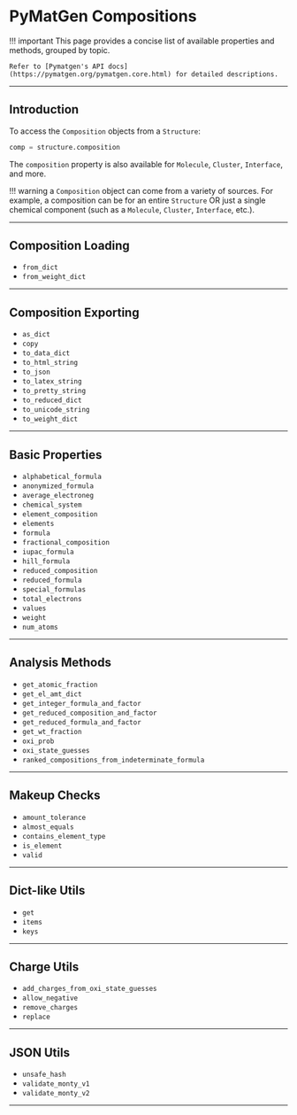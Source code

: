 # PyMatGen Compositions

!!! important
    This page provides a concise list of available properties and methods, grouped by topic. 
    
    Refer to [Pymatgen's API docs](https://pymatgen.org/pymatgen.core.html) for detailed descriptions.

--------------------------------------------------------------------------------

## Introduction

To access the `Composition` objects from a `Structure`:

``` python
comp = structure.composition
```

The `composition` property is also available for  `Molecule`, `Cluster`, `Interface`, and more.

!!! warning
    a `Composition` object can come from a variety of sources. For example, a composition can be for an entire `Structure` OR just a single chemical component (such as a `Molecule`, `Cluster`, `Interface`, etc.).

--------------------------------------------------------------------------------

## Composition Loading

- `from_dict`
- `from_weight_dict`

--------------------------------------------------------------------------------

## Composition Exporting

- `as_dict`
- `copy`
- `to_data_dict`
- `to_html_string`
- `to_json`
- `to_latex_string`
- `to_pretty_string`
- `to_reduced_dict`
- `to_unicode_string`
- `to_weight_dict`

--------------------------------------------------------------------------------

## Basic Properties

- `alphabetical_formula`
- `anonymized_formula`
- `average_electroneg`
- `chemical_system`
- `element_composition`
- `elements`
- `formula`
- `fractional_composition`
- `iupac_formula`
- `hill_formula`
- `reduced_composition`
- `reduced_formula`
- `special_formulas`
- `total_electrons`
- `values`
- `weight`
- `num_atoms`

--------------------------------------------------------------------------------

## Analysis Methods

- `get_atomic_fraction`
- `get_el_amt_dict`
- `get_integer_formula_and_factor`
- `get_reduced_composition_and_factor`
- `get_reduced_formula_and_factor`
- `get_wt_fraction`
- `oxi_prob`
- `oxi_state_guesses`
- `ranked_compositions_from_indeterminate_formula`

--------------------------------------------------------------------------------

## Makeup Checks

- `amount_tolerance`
- `almost_equals`
- `contains_element_type`
- `is_element`
- `valid`

--------------------------------------------------------------------------------

## Dict-like Utils

- `get`
- `items`
- `keys`

--------------------------------------------------------------------------------

## Charge Utils

- `add_charges_from_oxi_state_guesses`
- `allow_negative`
- `remove_charges`
- `replace`

--------------------------------------------------------------------------------

## JSON Utils

- `unsafe_hash`
- `validate_monty_v1`
- `validate_monty_v2`

--------------------------------------------------------------------------------
